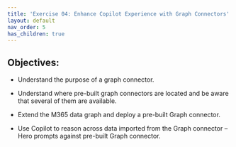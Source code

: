 ```yaml
---
title: 'Exercise 04: Enhance Copilot Experience with Graph Connectors'
layout: default
nav_order: 5
has_children: true
---
```


## Objectives: 

 

- Understand the purpose of a graph connector.  

 

- Understand where pre-built graph connectors are located and be aware that several of them are available.  

 

- Extend the M365 data graph and deploy a pre-built Graph connector.  

 

- Use Copilot to reason across data imported from the Graph connector – Hero prompts against pre-built Graph connector. 
